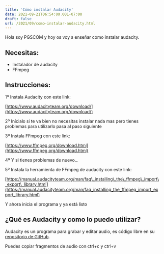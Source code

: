 ```yaml
---
title: 'Cómo instalar Audacity'
date: 2021-09-21T06:54:00.001-07:00
draft: false
url: /2021/09/como-instalar-audacity.html
---
```


Hola soy PGSCOM y hoy os voy a enseñar como instalar audacity. 

  

**Necesitas:**
--------------

*   Instalador de audacity
*   FFmpeg

  

Instrucciones:
--------------

1º Instala Audacity con este link:

[https://www.audacityteam.org/download/](https://www.audacityteam.org/download/)

2º Inícialo si te va bien no necesitas instalar nada mas pero tienes problemas para utilizarlo pasa al paso siguiente

3º Instala FFmpeg con este link:

[https://www.ffmpeg.org/download.html](https://www.ffmpeg.org/download.html)

4º Y si tienes problemas de nuevo…

5º Instala la herramienta de FFmpeg de audacity con este link:

[https://manual.audacityteam.org/man/faq\_installing\_the\_ffmpeg\_import\_export\_library.html](https://manual.audacityteam.org/man/faq_installing_the_ffmpeg_import_export_library.html)

  

Y ahora inicia el programa y ya está listo

  

¿Qué es Audacity y como lo puedo utilizar?
------------------------------------------

Audacity es un programa para grabar y editar audio, es código libre en su [repositorio de GitHub](https://github.com/audacity/audacity). 

  

Puedes copiar fragmentos de audio con ctrl+c y ctrl+v